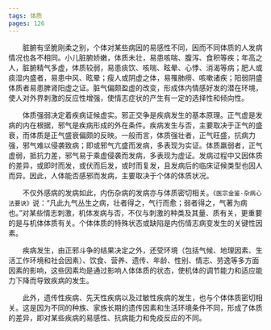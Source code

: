 ```yaml
---
tags: 体质
pages: 126
---
```

&emsp;&emsp;脏腑有坚脆刚柔之别，个体对某些病因的易感性不同，因而不同体质的人发病情况也各不相同。小儿脏腑娇嫩，体质未壮，易患咳喘、腹泻、食积等疾；年高之人，脏腑精气多虚，体质较弱，易患痰饮、咳喘、眩晕、心悸、消渴等病；肥人或痰湿内盛者，易患中风、眩晕；瘦人或阴虚之体，易罹肺痨、咳嗽诸疾；阳弱阴盛体质者易患脾肾阳虚之证。脏气偏颇盈虚的改变，形成体内情感好发的潜在环境，使人对外界刺激的反应性增强，使情志症状的产生有一定的选择性和倾向性。

&emsp;&emsp;体质强弱决定着疾病证候虚实。邪正交争是疾病发生的基本原理。正气虚是发病的内在根据，邪气是疾病形成的外在条件。疾病发生与否，主要取决于正气的盛衰，而体质是正气盛衰偏颇的反映。一般而言，体质强壮者，正气旺盛，抗病力强，邪气难以侵袭致病；即或邪气亢盛而发病，多表现为实证。体质羸弱者，正气虚弱，抵抗力差，邪气易于乘虚侵袭而发病，多表现为虚证。发病过程中又因体质的差异，或即时而发，或伏而后发，或时而复发，且发病后的临床证候类型也因人而异。因此，人体能否感邪而发病，主要取决于个体的体质状况。

&emsp;&emsp;不仅外感病的发病如此，内伤杂病的发病亦与体质密切相关。`《医宗金鉴·杂病心法要诀》`说：“凡此九气丛生之病，壮者得之，气行而愈；弱者得之，气著为病也。”对某些情志刺激，机体发病与否，不仅与刺激的种类及其量、质有关，更重要的是与机体体质有关。个体体质的特殊状态或缺陷是内伤情志病变发生的关键性因素。

&emsp;&emsp;疾病发生，由正邪斗争的结果决定之外，还受环境（包括气候、地理因素、生活工作环境和社会因素）、饮食、营养、遗传、年龄、性别、情志、劳逸等多方面因素的影响，这些因素均是通过影响人体体质的状态，使机体的调节能力和适应能力下降而导致疾病的发生。

&emsp;&emsp;此外，遗传性疾病、先天性疾病以及过敏性疾病的发生，也与个体体质密切相关。这是因为不同的种族、家族长期的遗传因素和生活环境条件不同，形成了体质的差异，即对某些疾病的易感性、抗病能力和免疫反应的不同。
